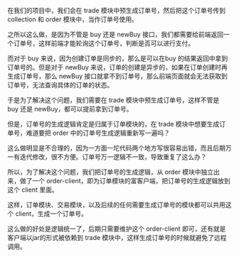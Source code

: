 在我们的项目中，我们会在 trade 模块中预生成订单号，然后把这个订单号传到 collection 和 order 模块中，当作订单号使用。

之所以这么做，是因为不管是 buy 还是 newBuy 接口，我们都需要给前端返回一个订单号，这样前端才能轮询这个订单号，判断是否可以进行支付。

而对于 buy 来说，因为创建订单是同步的，那么是可以在buy 的结果返回中拿到订单号的。但是对于 newBuy 来说，订单的创建是异步的，如果在订单创建时再生成订单号，那么 newBuy 接口就拿不到订单号，那么前端页面就会无法获取到订单号，无法查询具体的订单的状态。

于是为了解决这个问题，我们需要在 trade 模块中预生成订单号，这样不管是 buy 还是 newBuy，都可以提前拿到订单号。

但是，订单号的生成逻辑肯定是归属于订单模块的，在 trade 模块中想要生成订单号，难道要把 order 中的订单号生成逻辑重新写一遍吗？

这么做明显是不合理的，因为一方面一坨代码两个地方写很容易出错，而且后期万一有迭代修改，很不方便。订单号万一逻辑不一致，导致重复了这么办？

所以，为了解决这个问题，我们把订单号的生成逻辑，从 order 模块中独立出来，做了一个 order-client，即为订单模块的富客户端，把订单号的生成逻辑放到这个 client 里面。

这样，订单模块、交易模块，以及后续的任何需要生成订单号的模块都可以共用这个 client，生成一个订单号。

这么做的好处是逻辑统一了，后期只需要维护这个 order-client 即可，还有就是客户端以jar的形式被依赖到 trade 模块中，这样生成订单号的时候就避免了远程调用。